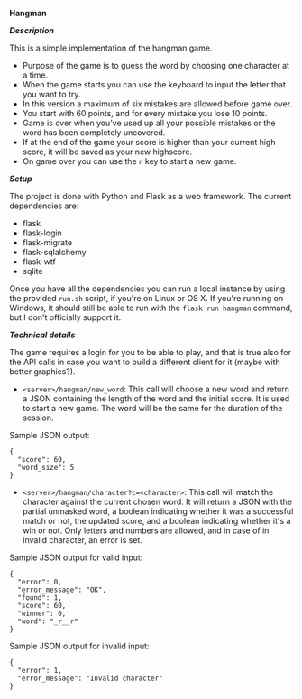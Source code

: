 **Hangman**


***Description***


This is a simple implementation of the hangman game.

- Purpose of the game is to guess the word by choosing one character at a time.
- When the game starts you can use the keyboard to input the letter that you want to try.
- In this version a maximum of six mistakes are allowed before game over.
- You start with 60 points, and for every mistake you lose 10 points.
- Game is over when you've used up all your possible mistakes or the word has been completely uncovered.
- If at the end of the game your score is higher than your current high score, it will be saved as your new highscore.
- On game over you can use the `n` key to start a new game.


***Setup***


The project is done with Python and Flask as a web framework.
The current dependencies are:
- flask
- flask-login
- flask-migrate
- flask-sqlalchemy
- flask-wtf
- sqlite

Once you have all the dependencies you can run a local instance by using the provided `run.sh` script, if you're on Linux or OS X.
If you're running on Windows, it should still be able to run with the `flask run hangman` command, but I don't officially support it.


***Technical details***

The game requires a login for you to be able to play, and that is true also for the API calls in case you want to build a different client for it (maybe with better graphics?).

- `<server>/hangman/new_word`: This call will choose a new word and return a JSON containing the length of the word and the initial score. It is used to start a new game. The word will be the same for the duration of the session.

Sample JSON output:
```
{
  "score": 60, 
  "word_size": 5
}
```

- `<server>/hangman/character?c=<character>`: This call will match the character against the current chosen word. It will return a JSON with the partial unmasked word, a boolean indicating whether it was a successful match or not, the updated score, and a boolean indicating whether it's a win or not. Only letters and numbers are allowed, and in case of in invalid character, an error is set.

Sample JSON output for valid input:
```
{
  "error": 0, 
  "error_message": "OK", 
  "found": 1, 
  "score": 60, 
  "winner": 0, 
  "word": "_r__r"
}
```

Sample JSON output for invalid input:
```
{
  "error": 1, 
  "error_message": "Invalid character"
}
```